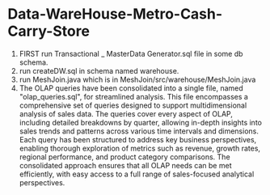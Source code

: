 # Data-WareHouse-Metro-Cash-Carry-Store
1. FIRST run Transactional _ MasterData Generator.sql file in some db schema.
2. run createDW.sql in schema named warehouse.
3. run MeshJoin.java which is in MeshJoin/src/warehouse/MeshJoin.java
4. The OLAP queries have been consolidated into a single file, named "olap_queries.sql", for streamlined analysis. This file encompasses a comprehensive set of queries designed to support multidimensional analysis of sales data. The queries cover every aspect of OLAP, including detailed breakdowns by quarter, allowing in-depth insights into sales trends and patterns across various time intervals and dimensions. Each query has been structured to address key business perspectives, enabling thorough exploration of metrics such as revenue, growth rates, regional performance, and product category comparisons. The consolidated approach ensures that all OLAP needs can be met efficiently, with easy access to a full range of sales-focused analytical perspectives.
